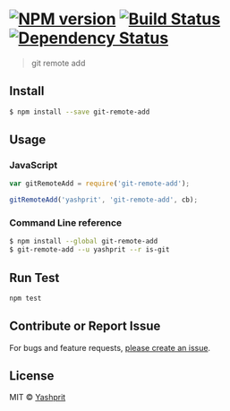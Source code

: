 #  [![NPM version][npm-image]][npm-url] [![Build Status][travis-image]][travis-url] [![Dependency Status][daviddm-url]][daviddm-image]

> git remote add


## Install

```sh
$ npm install --save git-remote-add
```

## Usage

### JavaScript

```js
var gitRemoteAdd = require('git-remote-add');

gitRemoteAdd('yashprit', 'git-remote-add', cb);
```

### Command Line reference

```sh
$ npm install --global git-remote-add
$ git-remote-add --u yashprit --r is-git 
```

## Run Test
```sh
npm test
```

## Contribute or Report Issue
For bugs and feature requests, [please create an issue][issue-url].


## License

MIT © [Yashprit](yashprit.github.io)

[issue-url]: https://github.com/yashprit/git-remote-add/issues
[npm-url]: https://npmjs.org/package/git-remote-add
[npm-image]: https://badge.fury.io/js/git-remote-add.svg
[travis-url]: https://travis-ci.org/yashprit/git-remote-add
[travis-image]: https://travis-ci.org/yashprit/git-remote-add.svg?branch=master
[daviddm-url]: https://david-dm.org/yashprit/git-remote-add.svg?theme=shields.io
[daviddm-image]: https://david-dm.org/yashprit/git-remote-add
